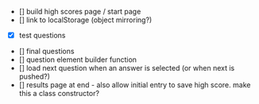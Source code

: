 - [] build high scores page / start page
- [] link to localStorage (object mirroring?)
- [x] test questions
- [] final questions
- [] question element builder function
- [] load next question when an answer is selected (or when next is pushed?)
- [] results page at end - also allow initial entry to save high score. make this a class constructor?
